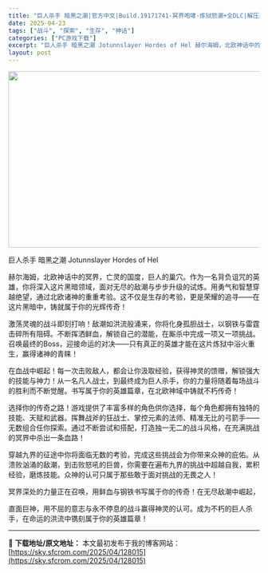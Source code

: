 ```yaml
---
title: "巨人杀手 暗黑之潮|官方中文|Build.19171741-冥界咆哮-炼狱怒潮+全DLC|解压即撸|"
date: 2025-04-23
tags: ["战斗", "探索", "生存", "神话"]
categories: ["PC游戏下载"]
excerpt: "巨人杀手 暗黑之潮 Jotunnslayer Hordes of Hel 赫尔海姆，北欧神话中的冥界，亡灵的国度，巨人的巢穴。作为一名背负诅咒的英雄，你将深入这片黑暗领域，面对无尽的敌潮与步步升级的试炼。用勇气和智慧穿越绝望，通过北欧诸神的重重考验。这不仅是生存的考验，更是荣耀的追寻——在这片黑暗中&hellip;"
layout: post
---
```


<img class="aligncenter size-full wp-image-127994" src="https://sky.sfcrom.com/wp-content/uploads/2025/04/2025042302370790.webp" alt="" width="616" height="353" />

巨人杀手 暗黑之潮 Jotunnslayer Hordes of Hel

赫尔海姆，北欧神话中的冥界，亡灵的国度，巨人的巢穴。作为一名背负诅咒的英雄，你将深入这片黑暗领域，面对无尽的敌潮与步步升级的试炼。用勇气和智慧穿越绝望，通过北欧诸神的重重考验。这不仅是生存的考验，更是荣耀的追寻——在这片黑暗中，铸就属于你的光辉传奇！

激荡灵魂的战斗即刻打响！敌潮如洪流般涌来，你将化身孤胆战士，以钢铁与雷霆击碎所有阻碍。不断挥洒鲜血，解锁自己的潜能，在厮杀中完成一项又一项挑战。召唤最终的Boss，迎接命运的对决——只有真正的英雄才能在这片炼狱中浴火重生，赢得诸神的青睐！

在血战中崛起！每一次击败敌人，都会让你汲取经验，获得神灵的馈赠，解锁强大的技能与神力！从一名凡人战士，到最终成为巨人杀手，你的力量将随着每场战斗的胜利而不断觉醒。书写属于你的英雄篇章，在北欧神域中铸就不朽传奇！

选择你的传奇之路！游戏提供了丰富多样的角色供你选择，每个角色都拥有独特的技能、天赋和武器。挥舞战斧的狂战士、掌控元素的法师、精准无比的弓箭手——无数组合任你探索。通过不断尝试和搭配，打造独一无二的战斗风格，在充满挑战的冥界中杀出一条血路！

穿越九界的征途中你将面临无数的考验，完成这些挑战会为你带来众神的庇佑。从溃败汹涌的敌潮，到击败怒吼的巨兽，你需要在遍布九界的挑战中超越自我，累积经验，磨炼技能。众神的认可只属于那些敢于面对挑战的无畏之人！

冥界深处的力量正在召唤，用鲜血与钢铁书写属于你的传奇！在无尽敌潮中崛起，

直面巨神，用不屈的意志与永不停息的战斗赢得神灵的认可。成为不朽的巨人杀手，在命运的洪流中镌刻属于你的英雄篇章！

---
📖 **下载地址/原文地址：** 本文最初发布于我的博客网站：[https://sky.sfcrom.com/2025/04/128015](https://sky.sfcrom.com/2025/04/128015)
